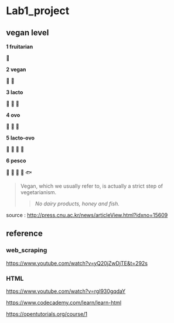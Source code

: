 # Lab1_project

## vegan level
**1 fruitarian**

🍎

**2 vegan**

🍎 🥦

**3 lacto**


🍎 🥦 🥛

**4 ovo**


🍎 🥦     🍳

**5 lacto-ovo**


🍎 🥦 🥛 🍳

**6 pesco**


🍎 🥦 🥛 🍳 🐟

> Vegan, which we usually refer to, is actually a strict step of vegetarianism.
> > *No dairy products, honey and fish.*

source : <http://press.cnu.ac.kr/news/articleView.html?idxno=15609>

## reference

### web_scraping

<https://www.youtube.com/watch?v=yQ20jZwDjTE&t=292s>

### HTML

<https://www.youtube.com/watch?v=rgI930gqdaY>

<https://www.codecademy.com/learn/learn-html>

<https://opentutorials.org/course/1>
